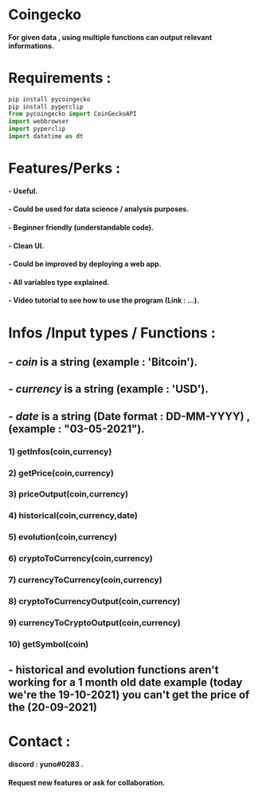 # Coingecko

#### For given **data** , using multiple functions can output relevant informations. 

# Requirements : 

```python
pip install pycoingecko
pip install pyperclip
from pycoingecko import CoinGeckoAPI
import webbrowser
import pyperclip
import datetime as dt
```
# Features/Perks :

#### -  Useful.
#### -  Could be used for data science / analysis purposes.
#### -  Beginner friendly (understandable code).
#### -  Clean UI.
#### -  Could be improved by deploying a web app.
#### -  All variables type explained.
#### -  Video tutorial to see how to use the program (Link : ...).

# Infos /Input types / Functions : 

## -  ***coin*** is a string (example : 'Bitcoin').
## -  ***currency*** is a string (example : 'USD').
## -  ***date*** is a string (Date format : DD-MM-YYYY) , (example : "03-05-2021").


###  **1) getInfos(coin,currency)**        
### **2) getPrice(coin,currency)**        
###  **3) priceOutput(coin,currency)**     
###  **4) historical(coin,currency,date)** 
###  **5) evolution(coin,currency)**       
###  **6) cryptoToCurrency(coin,currency)**  
###  **7) currencyToCurrency(coin,currency)**
###  **8) cryptoToCurrencyOutput(coin,currency)**
###  **9) currencyToCryptoOutput(coin,currency)**
###  **10) getSymbol(coin)**  

## -  **historical** and **evolution** functions **aren't working** for a **1 month old** date example (today we're the 19-10-2021) you can't get the price of the (**20-09-2021**)

# Contact : 

#### discord : **yuno#0283** .
#### Request new features or ask for collaboration.
